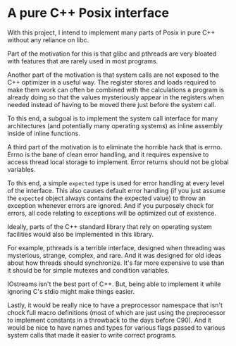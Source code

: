 # A pure C++ Posix interface #

With this project, I intend to implement many parts of Posix in pure
C++ without any reliance on libc.

Part of the motivation for this is that glibc and pthreads are very
bloated with features that are rarely used in most programs.

Another part of the motivation is that system calls are not exposed to
the C++ optimizer in a useful way.  The register stores and loads
required to make them work can often be combined with the calculations a
program is already doing so that the values mysteriously appear in the
registers when needed instead of having to be moved there just before
the system call.

To this end, a subgoal is to implement the system call interface for
many architectures (and potentially many operating systems) as inline
assembly inside of inline functions.

A third part of the motivation is to eliminate the horrible hack that is
errno.  Errno is the bane of clean error handling, and it requires
expensive to access thread local storage to implement.  Error returns
should not be global variables.

To this end, a simple `expected` type is used for error handling at
every level of the interface.  This also causes default error handling
(if you just assume the `expected` object always contains the expected
value) to throw an exception whenever errors are ignored.  And if you
purposely check for errors, all code relating to exceptions will be
optimized out of existence.

Ideally, parts of the C++ standard library that rely on operating system
facilities would also be implemented in this library.

For example, pthreads is a terrible interface, designed when threading
was mysterious, strange, complex, and rare. And it was designed for old
ideas about how threads should synchronize. It's far more expensive to
use than it should be for simple mutexes and condition variables.

IOstreams isn't the best part of C++. But, being able to implement it
while ignoring C's stdio might make things easier.

Lastly, it would be really nice to have a preprocessor namespace that
isn't chock full macro definitions (most of which are just using the
preprocessor to implement constants in a throwback to the days before
C90). And it would be nice to have names and types for various flags
passed to various system calls that made it easier to write correct
programs.
